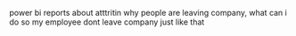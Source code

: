 power bi reports about atttritin why people are leaving company, what can i do so my employee dont leave company just like that
